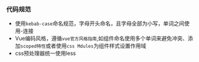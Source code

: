 ### 代码规范
* 使用`kebab-case`命名规范，字母开头命名，且字母全部为小写，单词之间使用-连接
* Vue编码风格，遵循`vue官方风格指南`,如组件命名使用多个单词来避免冲突、添加`scoped特性`或者使用`css Mdules`为组件样式设置作用域
* css预处理器统一使用less